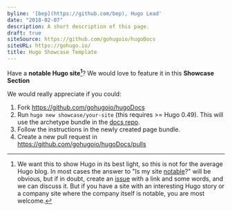 ```yaml
---
byline: '[bep](https://github.com/bep), Hugo Lead'
date: "2018-02-07"
description: A short description of this page.
draft: true
siteSource: https://github.com/gohugoio/hugoDocs
siteURL: https://gohugo.io/
title: Hugo Showcase Template
---
```


Have a **notable Hugo site[^1]**? We would love to feature it in this **Showcase Section**

We would really appreciate if you could:

1. Fork https://github.com/gohugoio/hugoDocs
2. Run `hugo new showcase/your-site` (this requires >= Hugo 0.49). This will use the archetype bundle in the [docs repo](https://github.com/gohugoio/hugoDocs/tree/master/archetypes).
3. Follow the instructions in the newly created page bundle.
3. Create a new pull request in https://github.com/gohugoio/hugoDocs/pulls


[^1]: We want this to show Hugo in its best light, so this is not for the average Hugo blog. In most cases the answer to "Is my site [notable](https://www.dictionary.com/browse/notable)?" will be obvious, but if in doubt, create an [issue](https://github.com/gohugoio/hugoDocs/issues) with a link and some words, and we can discuss it. But if you have a site with an interesting Hugo story or a company site where the company itself is notable, you are most welcome.
